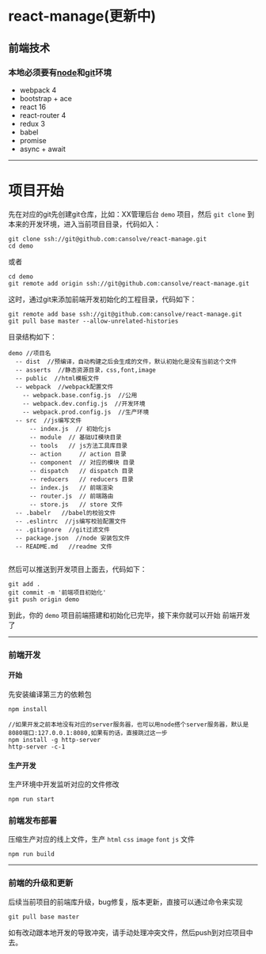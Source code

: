 # react-manage(更新中)
## 前端技术

### 本地必须要有[node](https://nodejs.org/en/download/)和[git](https://git-scm.com/)环境

- webpack 4
- bootstrap + ace
- react 16
- react-router 4
- redux 3
- babel
- promise
- async +  await

----------------------------

# 项目开始

先在对应的git先创建git仓库，比如：XX管理后台 `demo` 项目，然后 `git clone`  到本来的开发环境，进入当前项目目录，代码如入：

```
git clone ssh://git@github.com:cansolve/react-manage.git
cd demo
```

或者

```
cd demo
git remote add origin ssh://git@github.com:cansolve/react-manage.git
```

这时，通过git来添加前端开发初始化的工程目录，代码如下：

```
git remote add base ssh://git@github.com:cansolve/react-manage.git
git pull base master --allow-unrelated-histories
```

目录结构如下：

```
demo //项目名
  -- dist  //预编译，自动构建之后会生成的文件，默认初始化是没有当前这个文件
  -- asserts  //静态资源目录，css,font,image
  -- public  //html模板文件
  -- webpack  //webpack配置文件
    -- webpack.base.config.js  //公用
    -- webpack.dev.config.js  //开发环境
    -- webpack.prod.config.js  //生产环境
  -- src  //js编写文件
      -- index.js  // 初始化js
      -- module  // 基础UI模块目录
      -- tools   // js方法工具库目录
      -- action     // action 目录
      -- component  // 对应的模块 目录
      -- dispatch   // dispatch 目录
      -- reducers   // reducers 目录
      -- index.js   // 前端渲染
      -- router.js  // 前端路由
      -- store.js   // store 文件 
  -- .babelr   //babel的校验文件
  -- .eslintrc  //js编写校验配置文件
  -- .gitignore  //git过滤文件
  -- package.json  //node 安装包文件
  -- README.md   //readme 文件
 
```

然后可以推送到开发项目上面去，代码如下：

```
git add .
git commit -m '前端项目初始化'
git push origin demo
```

到此，你的 `demo` 项目前端搭建和初始化已完毕，接下来你就可以开始 前端开发 了

------------------------------------

### 前端开发

#### 开始
先安装编译第三方的依赖包
```
npm install
```

```
//如果开发之前本地没有对应的server服务器，也可以用node搭个server服务器，默认是8080端口:127.0.0.1:8080,如果有的话，直接跳过这一步
npm install -g http-server
http-server -c-1
```
#### 生产开发
生产环境中开发监听对应的文件修改
```
npm run start
```

### 前端发布部署

压缩生产对应的线上文件，生产 `html`  `css`  `image`  `font`  `js`  文件
```
npm run build
```

-----------------------------

### 前端的升级和更新

后续当前项目的前端库升级，bug修复，版本更新，直接可以通过命令来实现

```
git pull base master
```

如有改动跟本地开发的导致冲突，请手动处理冲突文件，然后push到对应项目中去。
